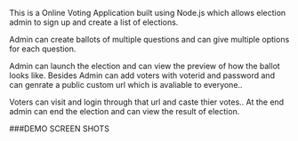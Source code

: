 This is a Online Voting Application built using Node.js which allows
election admin to sign up and create a list of elections.

Admin can create ballots of multiple questions and can give multiple options for each question.

Admin can launch the election and can view the preview of how the ballot looks like.
Besides Admin can add voters with voterid and password and can genrate a public custom url which is avaliable to everyone..

Voters can visit and login through that url and caste thier votes..
At the end admin can end the election and can view the result of election.

###DEMO SCREEN SHOTS



